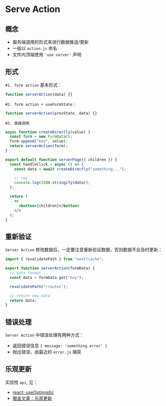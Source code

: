 # Serve Action

## 概念

- 服务端调用的形式来进行数据推送/更新
- 一般以 `action.js` 命名
- 文件内顶端使用 `'use server'` 声明

## 形式

`#1. form action` 基本形式：

```js
function serverAction(data) {}
```

`#2. form action + useFormState` :

```js
function serverAction(prevState, data) {}
```

`#3. 直接调用`:

```jsx
async function createDirectly(value) {
  const form = new FormData();
  form.append("key", value);
  return serverAction(form);
}

export default function serverPage({ children }) {
  const handleClick = async () => {
    const data = await createDirectly("something...");

    // res
    console.log(JSON.stringify(data));
  };

  return (
    <>
      <button>{children}</button>
    </>
  );
}
```

## 重新验证

`Server Action` 修改数据后，一定要注意重新验证数据，否则数据不会及时更新：

```js
import { revalidatePath } from "next/cache";

export function serverAction(formData) {
  // data format...
  const data = formData.get("key");

  revalidatePath("/routes");

  // return new data
  return data;
}
```

## 错误处理

`Server Action` 中错误处理有两种方式：

- 返回错误信息 `{ message: 'something error' }`
- 抛出错误，由最近的 `error.js` 捕获

## 乐观更新

实验性 `api`, 见：

- [react: useOptimistic](<https://react.docschina.org/reference/react/useOptimistic#noun-labs-1201738-(2)>)
- [掘金文章：乐观更新](https://juejin.cn/post/7347957960884355113)
